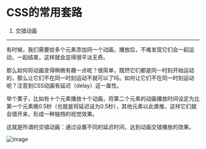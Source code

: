# CSS的常用套路
1. 交错动画
---
有时候，我们需要给多个元素添加同一个动画，播放后，不难发现它们会一起运动，一起结束，这样就会显得很平淡无奇。

那么如何将动画变得稍微有趣一点呢？很简单，既然它们都是同一时刻开始运动的，那么让它们不在同一时刻运动不就可以了吗。如何让它们不在同一时刻运动呢？注意到CSS动画有延迟（delay）这一属性。

举个栗子，比如有十个元素播放十个动画，将第二个元素的动画播放时间设定为比第一个元素晚0.5秒（也就是将延迟设为0.5秒），其他元素以此类推，这样它们就会错开来，形成一种独特的视觉效果。

这就是所谓的交错动画：通过设置不同的延迟时间，达到动画交错播放的效果。

![image](https://mmbiz.qpic.cn/mmbiz_gif/eXCSRjyNYcbUEQXuCB3lhwf8hCWhR5In0azefvmvlB4nNdXjggEKgXakl7KNq46CY0t2jCZqoJGO4pUOBDaU1Q/640?wx_fmt=gif&tp=webp&wxfrom=5&wx_lazy=1)